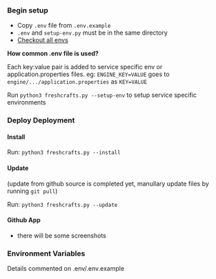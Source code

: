 

### Begin setup

- Copy `.env` file from `.env.example`
- `.env` and `setup-env.py` must be in the same directory
- [Checkout all envs](#environment-variables)

**How common .env file is used?**


Each key:value pair is added to service specific env or application.properties files.
eg: `ENGINE_KEY=VALUE` goes to `engine/.../application.properties` as `KEY=VALUE`

Run `python3 freshcrafts.py --setup-env` to setup service specific environments

### Deploy Deployment

#### Install 

Run: `python3 freshcrafts.py --install `

#### Update

(update from github source is completed yet, manullary update files by running `git pull`)

Run: `python3 freshcrafts.py --update `

#### Github App

- there will be some screenshots

### Environment Variables

Details commented on .env/.env.example
